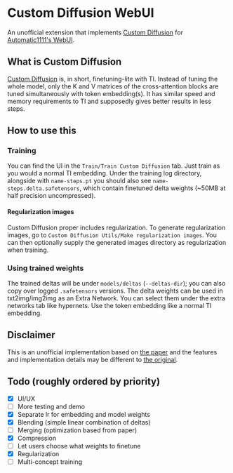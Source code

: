 # Custom Diffusion WebUI

An unofficial extension that implements [Custom Diffusion](https://www.cs.cmu.edu/~custom-diffusion/) for [Automatic1111's WebUI](https://github.com/AUTOMATIC1111/stable-diffusion-webui).

## What is Custom Diffusion

[Custom Diffusion](https://www.cs.cmu.edu/~custom-diffusion/) is, in short, finetuning-lite with TI. Instead of tuning the whole model, only the K and V matrices of the cross-attention blocks are tuned simultaneously with token embedding(s). It has similar speed and memory requirements to TI and supposedly gives better results in less steps.

## How to use this

### Training
You can find the UI in the `Train/Train Custom Diffusion` tab. Just train as you would a normal TI embedding. Under the training log directory, alongside with `name-steps.pt` you should also see `name-steps.delta.safetensors`, which contain finetuned delta weights (~50MB at half precision uncompressed).

#### Regularization images
Custom Diffusion proper includes regularization. To generate regularization images, go to `Custom Diffusion Utils/Make regularization images`. You can then optionally supply the generated images directory as regularization when training.


### Using trained weights
The trained deltas will be under `models/deltas` (`--deltas-dir`); you can also copy over logged `.safetensors` versions. The delta weights can be used in txt2img/img2img as an Extra Network. You can select them under the extra networks tab like hypernets. Use the token embedding like a normal TI embedding.

## Disclaimer
This is an unofficial implementation based on [the paper](https://arxiv.org/abs/2212.04488) and the features and implementation details may be different to [the original](https://github.com/adobe-research/custom-diffusion).

## Todo (roughly ordered by priority)
- [x] UI/UX
- [ ] More testing and demo
- [x] Separate lr for embedding and model weights
- [x] Blending (simple linear combination of deltas)
- [ ] Merging (optimization based from paper)
- [x] Compression
- [ ] Let users choose what weights to finetune
- [x] Regularization
- [ ] Multi-concept training
